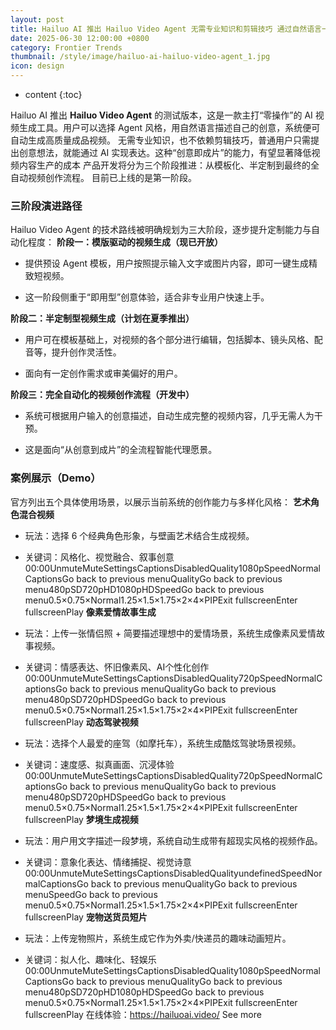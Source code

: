 ```yaml
---
layout: post
title: Hailuo AI 推出 Hailuo Video Agent 无需专业知识和剪辑技巧 通过自然语言一键生成创意视频
date: 2025-06-30 12:00:00 +0800
category: Frontier Trends
thumbnail: /style/image/hailuo-ai-hailuo-video-agent_1.jpg
icon: design
---
```

* content
{:toc}

Hailuo AI 推出 **Hailuo Video Agent** 的测试版本，这是一款主打“零操作”的 AI 视频生成工具。用户可以选择 Agent 风格，用自然语言描述自己的创意，系统便可自动生成高质量成品视频。
无需专业知识，也不依赖剪辑技巧，普通用户只需提出创意想法，就能通过 AI 实现表达。这种“创意即成片”的能力，有望显著降低视频内容生产的成本
产品开发将分为三个阶段推进：从模板化、半定制到最终的全自动视频创作流程。
目前已上线的是第一阶段。

### **三阶段演进路径**
Hailuo Video Agent 的技术路线被明确规划为三大阶段，逐步提升定制能力与自动化程度：
**阶段一：模版驱动的视频生成（现已开放）**

- 提供预设 Agent 模板，用户按照提示输入文字或图片内容，即可一键生成精致短视频。

- 这一阶段侧重于“即用型”创意体验，适合非专业用户快速上手。

**阶段二：半定制型视频生成（计划在夏季推出）**

- 用户可在模板基础上，对视频的各个部分进行编辑，包括脚本、镜头风格、配音等，提升创作灵活性。

- 面向有一定创作需求或审美偏好的用户。

**阶段三：完全自动化的视频创作流程（开发中）**

- 系统可根据用户输入的创意描述，自动生成完整的视频内容，几乎无需人为干预。

- 这是面向“从创意到成片”的全流程智能代理愿景。

### **案例展示（Demo）**
官方列出五个具体使用场景，以展示当前系统的创作能力与多样化风格：
**艺术角色混合视频**

- 玩法：选择 6 个经典角色形象，与壁画艺术结合生成视频。

- 关键词：风格化、视觉融合、叙事创意
00:00UnmuteMuteSettingsCaptionsDisabledQuality1080pSpeedNormalCaptionsGo back to previous menuQualityGo back to previous menu480pSD720pHD1080pHDSpeedGo back to previous menu0.5×0.75×Normal1.25×1.5×1.75×2×4×PIPExit fullscreenEnter fullscreenPlay
**像素爱情故事生成**

- 玩法：上传一张情侣照 + 简要描述理想中的爱情场景，系统生成像素风爱情故事视频。

- 关键词：情感表达、怀旧像素风、AI个性化创作
00:00UnmuteMuteSettingsCaptionsDisabledQuality720pSpeedNormalCaptionsGo back to previous menuQualityGo back to previous menu480pSD720pHDSpeedGo back to previous menu0.5×0.75×Normal1.25×1.5×1.75×2×4×PIPExit fullscreenEnter fullscreenPlay
**动态驾驶视频**

- 玩法：选择个人最爱的座驾（如摩托车），系统生成酷炫驾驶场景视频。

- 关键词：速度感、拟真画面、沉浸体验
00:00UnmuteMuteSettingsCaptionsDisabledQuality720pSpeedNormalCaptionsGo back to previous menuQualityGo back to previous menu480pSD720pHDSpeedGo back to previous menu0.5×0.75×Normal1.25×1.5×1.75×2×4×PIPExit fullscreenEnter fullscreenPlay
**梦境生成视频**

- 玩法：用户用文字描述一段梦境，系统自动生成带有超现实风格的视频作品。

- 关键词：意象化表达、情绪捕捉、视觉诗意
00:00UnmuteMuteSettingsCaptionsDisabledQualityundefinedSpeedNormalCaptionsGo back to previous menuQualityGo back to previous menuSpeedGo back to previous menu0.5×0.75×Normal1.25×1.5×1.75×2×4×PIPExit fullscreenEnter fullscreenPlay
**宠物送货员短片**

- 玩法：上传宠物照片，系统生成它作为外卖/快递员的趣味动画短片。

- 关键词：拟人化、趣味化、轻娱乐
00:00UnmuteMuteSettingsCaptionsDisabledQuality1080pSpeedNormalCaptionsGo back to previous menuQualityGo back to previous menu480pSD720pHD1080pHDSpeedGo back to previous menu0.5×0.75×Normal1.25×1.5×1.75×2×4×PIPExit fullscreenEnter fullscreenPlay
在线体验：https://hailuoai.video/
See more